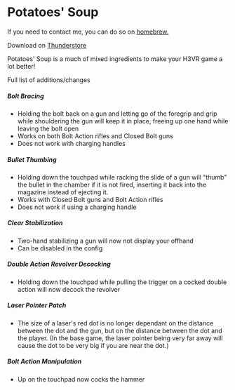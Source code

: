 # Potatoes' Soup

If you need to contact me, you can do so on [homebrew.](https://discord.gg/83yTrfr)

Download on [Thunderstore](https://h3vr.thunderstore.io/package/Potatoes/Potatoes_Soup/)

Potatoes' Soup is a much of mixed ingredients to make your H3VR game a lot better!

Full list of additions/changes

##### Bolt Bracing
- Holding the bolt back on a gun and letting go of the foregrip and grip while shouldering the gun will keep it in place, freeing up one hand while leaving the bolt open
- Works on both Bolt Action rifles and Closed Bolt guns
- Does not work with charging handles
##### Bullet Thumbing
- Holding down the touchpad while racking the slide of a gun will "thumb" the bullet in the chamber if it is not fired, inserting it back into the magazine instead of ejecting it.
- Works with Closed Bolt guns and Bolt Action rifles
- Does not work if using a charging handle
##### Clear Stabilization
- Two-hand stabilizing a gun will now not display your offhand
- Can be disabled in the config
##### Double Action Revolver Decocking
- Holding down the touchpad while pulling the trigger on a cocked double action will now decock the revolver
##### Laser Pointer Patch
- The size of a laser's red dot is no longer dependant on the distance between the dot and the gun, but on the distance between the dot and the player. (In the base game, the laser pointer being very far away will cause the dot to be very big if you are near the dot.)
##### Bolt Action Manipulation
- Up on the touchpad now cocks the hammer
